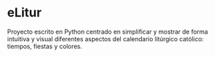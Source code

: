 # eLitur
Proyecto escrito en Python centrado en simplificar y mostrar de forma intuitiva y visual diferentes aspectos del calendario litúrgico católico: tiempos, fiestas y colores.
